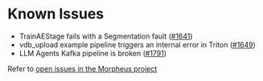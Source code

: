 <!--
SPDX-FileCopyrightText: Copyright (c) 2022-2024, NVIDIA CORPORATION & AFFILIATES. All rights reserved.
SPDX-License-Identifier: Apache-2.0

Licensed under the Apache License, Version 2.0 (the "License");
you may not use this file except in compliance with the License.
You may obtain a copy of the License at

http://www.apache.org/licenses/LICENSE-2.0

Unless required by applicable law or agreed to in writing, software
distributed under the License is distributed on an "AS IS" BASIS,
WITHOUT WARRANTIES OR CONDITIONS OF ANY KIND, either express or implied.
See the License for the specific language governing permissions and
limitations under the License.
-->

# Known Issues

- TrainAEStage fails with a Segmentation fault ([#1641](https://github.com/nv-morpheus/Morpheus/issues/1641))
- vdb_upload example pipeline triggers an internal error in Triton ([#1649](https://github.com/nv-morpheus/Morpheus/issues/1649))
- LLM Agents Kafka pipeline is broken ([#1791](https://github.com/nv-morpheus/Morpheus/issues/1791))

Refer to [open issues in the Morpheus project](https://github.com/nv-morpheus/Morpheus/issues)
